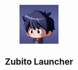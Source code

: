 <p align="center"><img src="./src/assets/images/icon.png" alt="icon-launcher"></p>

<h1 align="center">Zubito Launcher</h1>
